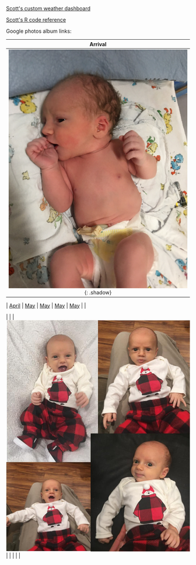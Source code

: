 [Scott's custom weather dashboard](docs/SRM_weather7.html)

[Scott's R code reference](docs/SRM_code.html)

Google photos album links:

| Arrival | 
|:---:|
| [![mythumb](images/introducing-alex-galen-marion_50578793228_o.jpg "Arrival 2020")](https://photos.app.goo.gl/UsbqoToZ5JBLwnLX9){: .shadow} |


| [April](https://photos.app.goo.gl/6VsoFErA5ABAhpYe9)  |   [May](https://photos.app.goo.gl/ru4sv9hsiUfS3ew47) | [May](https://photos.app.goo.gl/ru4sv9hsiUfS3ew47) | [May](https://photos.app.goo.gl/ru4sv9hsiUfS3ew47) | [May](https://photos.app.goo.gl/ru4sv9hsiUfS3ew47) |    |

|   |   | [![mythumb](images/xmas_4_50778903923_o.jpg "Dec 2020")](https://photos.app.goo.gl/6VsoFErA5ABAhpYe9)  |   |   |   |   |

